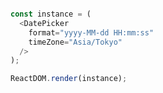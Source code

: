 
<!--start-code-->

```js

const instance = (
  <DatePicker
    format="yyyy-MM-dd HH:mm:ss"
    timeZone="Asia/Tokyo"
  />
);

ReactDOM.render(instance);
```

<!--end-code-->


